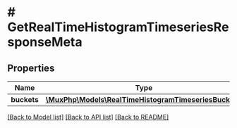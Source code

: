 # # GetRealTimeHistogramTimeseriesResponseMeta

## Properties

Name | Type | Description | Notes
------------ | ------------- | ------------- | -------------
**buckets** | [**\MuxPhp\Models\RealTimeHistogramTimeseriesBucket[]**](RealTimeHistogramTimeseriesBucket.md) |  | [optional]

[[Back to Model list]](../../README.md#models) [[Back to API list]](../../README.md#endpoints) [[Back to README]](../../README.md)

